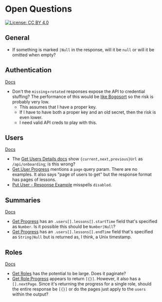 # Open Questions

[![License: CC BY 4.0](https://img.shields.io/badge/License-CC_BY_4.0-lightgrey.svg)](https://creativecommons.org/licenses/by/4.0/)

## General

* If something is marked `|Null` in the response, will it be `null` or will it be omitted when empty?

## Authentication

[Docs](https://apidocs.hunter2.com/#authentication)

* Don't the `missing`+`rotated` responses expose the API to credential stuffing? The performance of this would be [like Bogosort](https://en.wikipedia.org/wiki/Bogosort) so the risk is probably very low.
  * This assumes that I have a proper key.
  * If I have to have both a proper key and an old secret, then the risk is even lower.
  * I need valid API creds to play with this.

## Users

[Docs](https://apidocs.hunter2.com/#users-2)

* The [Get Users Details docs](https://apidocs.hunter2.com/#get-users-details) show `{current,next,previous}Url` as `/api/onboarding`; is this wrong?
* [Get User Progress](https://apidocs.hunter2.com/#get-user-progress) mentions a `page` query param. There are no examples. It also says "page of users to get" but the response format has pages of lessons.
* [Put User - Response Example](https://apidocs.hunter2.com/#put-user) misspells `disabled`.

## Summaries

[Docs](https://apidocs.hunter2.com/#summaries-2)

* [Get Progress](https://apidocs.hunter2.com/#get-progress) has an `.users[].lessons[].startTime` field that's specified as `Number`. Is it possible this should be `Number|Null`?
* [Get Progress](https://apidocs.hunter2.com/#get-progress) has an `.users[].lessons[].endTime` field that's specified as `String|Null` but is returned as, I think, a Unix timestamp.

## Roles

[Docs](https://apidocs.hunter2.com/#roles-2)

* [Get Roles](https://apidocs.hunter2.com/#get-roles) has the potential to be large. Does it paginate?
* [Get Role Progress](https://apidocs.hunter2.com/#get-role-progress) appears to return `[{}]`. However, it also has a `[].nextPage`. Since it's returning the progress for a single role, should the entire response be `[{}]` or do the pages just apply to the `users` within the output?
